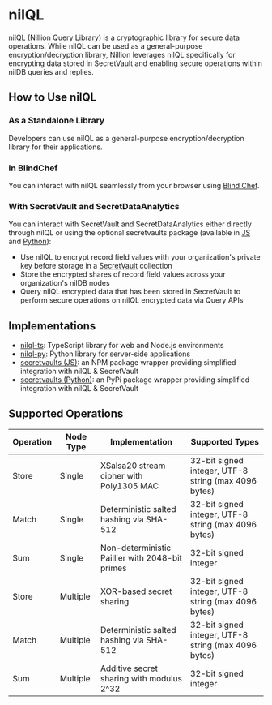 # nilQL

nilQL (Nillion Query Library) is a cryptographic library for secure data operations. While nilQL can be used as a general-purpose encryption/decryption library, Nillion leverages nilQL specifically for encrypting data stored in SecretVault and enabling secure operations within nilDB queries and replies.

## How to Use nilQL

### As a Standalone Library

Developers can use nilQL as a general-purpose encryption/decryption library for their applications.

### In BlindChef

You can interact with nilQL seamlessly from your browser using [Blind Chef](https://blind-chef.vercel.app/).

### With SecretVault and SecretDataAnalytics

You can interact with SecretVault and SecretDataAnalytics either directly through nilQL or using the optional secretvaults package (available in [JS](https://github.com/NillionNetwork/secretvaults-js) and [Python](https://github.com/NillionNetwork/secretvaults-py)):

- Use nilQL to encrypt record field values with your organization's private key before storage in a [SecretVault](/build/secret-vault/about) collection
- Store the encrypted shares of record field values across your organization's nilDB nodes
- Query nilQL encrypted data that has been stored in SecretVault to perform secure operations on nilQL encrypted data via Query APIs

## Implementations

- [nilql-ts](https://github.com/NillionNetwork/nilql-ts): TypeScript library for web and Node.js environments
- [nilql-py](https://github.com/NillionNetwork/nilql-py): Python library for server-side applications
- [secretvaults (JS)](https://github.com/NillionNetwork/secretvaults-js): an NPM package wrapper providing simplified integration with nilQL & SecretVault
- [secretvaults (Python)](https://github.com/NillionNetwork/secretvaults-py): an PyPi package wrapper providing simplified integration with nilQL & SecretVault

## Supported Operations

| Operation | Node Type | Implementation                                  | Supported Types                                      |
| --------- | --------- | ----------------------------------------------- | ---------------------------------------------------- |
| Store     | Single    | XSalsa20 stream cipher with Poly1305 MAC        | 32-bit signed integer, UTF-8 string (max 4096 bytes) |
| Match     | Single    | Deterministic salted hashing via SHA-512        | 32-bit signed integer, UTF-8 string (max 4096 bytes) |
| Sum       | Single    | Non-deterministic Paillier with 2048-bit primes | 32-bit signed integer                                |
| Store     | Multiple  | XOR-based secret sharing                        | 32-bit signed integer, UTF-8 string (max 4096 bytes) |
| Match     | Multiple  | Deterministic salted hashing via SHA-512        | 32-bit signed integer, UTF-8 string (max 4096 bytes) |
| Sum       | Multiple  | Additive secret sharing with modulus 2^32       | 32-bit signed integer                                |
